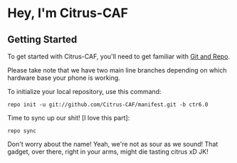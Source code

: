 Hey, I'm Citrus-CAF
===================


Getting Started
---------------

To get started with Citrus-CAF, you'll need to get familiar with
[Git and Repo](http://source.android.com/download/using-repo).

Please take note that we have two main line branches depending on
which hardware base your phone is working.

To initialize your local repository, use this command:


	repo init -u git://github.com/Citrus-CAF/manifest.git -b ctr6.0



Time to sync up our shit! [I love this part]:

	repo sync

Don't worry about the name! Yeah, we're not as sour as we sound! That gadget, over there, right in your arms, might die tasting citrus xD
JK!